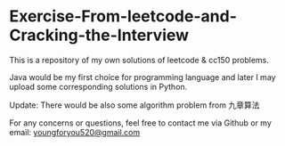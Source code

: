 # Exercise-From-leetcode-and-Cracking-the-Interview

This is a repository of my own solutions of leetcode & cc150 problems.

Java would be my first choice for programming language and later I may upload some corresponding solutions in Python.

Update: There would be also some algorithm problem from 九章算法 

For any concerns or questions, feel free to contact me via Github or my email: youngforyou520@gmail.com

